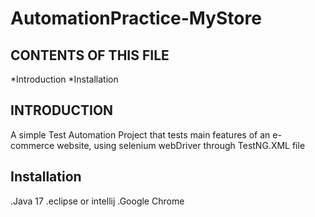 # AutomationPractice-MyStore

CONTENTS OF THIS FILE 
--------------------
*Introduction
*Installation


INTRODUCTION
-----------
A simple Test Automation Project that tests main features of an e-commerce website, using selenium webDriver through TestNG.XML file


Installation
-----------
.Java 17
.eclipse or intellij
.Google Chrome
